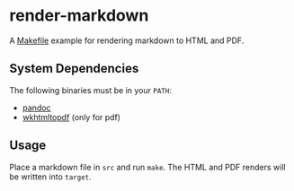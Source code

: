 # render-markdown

A [Makefile](Makefile) example for rendering markdown to HTML and PDF.

## System Dependencies

The following binaries must be in your `PATH`:

- [pandoc](https://pandoc.org/)
- [wkhtmltopdf](https://wkhtmltopdf.org/) (only for pdf)

## Usage

Place a markdown file in `src` and run `make`. The HTML and PDF renders will be
written into `target`.
